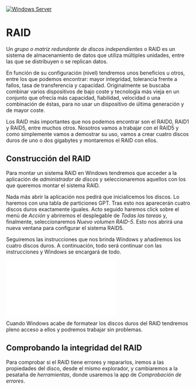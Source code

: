 [![Windows Server](https://img.shields.io/badge/Windows%20Server-0078D6?style=for-the-badge&logo=windows&logoColor=white)](WindowsServer2022.md)

# RAID

Un _grupo o matriz redundante de discos independientes_ o RAID es un sistema de almacenamiento de datos que utiliza múltiples unidades, entre las que se distribuyen o se replican datos.

En función de su configuración (nivel) tendremos unos beneficios u otros, entre los que podemos encontrar: mayor integridad, tolerancia frente a fallos, tasa de transferencia y capacidad. Originalmente se buscaba combinar varios dispositivos de bajo coste y tecnología más vieja en un conjunto que ofrecía más capacidad, fiabilidad, velocidad o una combinación de éstas, para no usar un dispositivo de última generación y de mayor coste.

Los RAID más importantes que nos podemos encontrar son el RAID0, RAID1 y RAID5, entre muchos otros. Nosotros vamos a trabajar con el RAID5 y como simplemente vamos a demostrar su uso, vamos a crear cuatro discos duros de uno o dos gigabytes y montaremos el RAID con ellos.

## Construcción del RAID

Para montar un sistema RAID en Windows tendremos que acceder a la aplicación de _administrador de discos_ y seleccionaremos aquellos con los que queremos montar el sistema RAID.

Nada más abrir la aplicación nos pedirá que inicialicemos los discos. Lo haremos con una tabla de particiones GPT. Tras esto nos aparecerán cuatro discos duros exactamente iguales. Acto seguido haremos click sobre el menú de _Acción_ y abriremos el desplegable de _Todas las tareas_ y, finalmente, seleccionaremos _Nuevo volumen RAID-5_. Esto nos abrirá una nueva ventana para configurar el sistema RAID5.

Seguiremos las instrucciones que nos brinda Windows y añadiremos los cuatro discos duros. A continuación, todo será continuar con las instrucciones y Windows se encargará de todo.

![RAID 5](images/ws_raid5_formateando.md)

Cuando Windows acabe de formatear los discos duros del RAID tendremos pleno acceso a ellos y podremos trabajar sin problemas.

## Comprobando la integridad del RAID

Para comprobar si el RAID tiene errores y repararlos, iremos a las propiedades del disco, desde el mismo explorador, y cambiaremos a la pesataña de _herramientas_, donde usaremos la app de _Comprobación de errores_.


